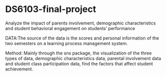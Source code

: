 # DS6103-final-project
Analyze the impact of parents involvement, demographic characteristics  and student behavioral engagement on students’ performance

DATA:The source of the data is the scores and personal information of the two semesters on a learning process management system.

Method:
Mainly through the sns package, the visualization of the three types of data, demographic characteristics data, parental involvement data 
and student class participation data, find the factors that affect student achievement.


